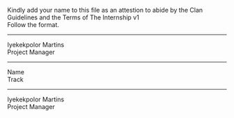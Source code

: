 Kindly add your name to this file as an attestion to abide by the Clan Guidelines and the Terms of The Internship v1
<br/> Follow the format.<br/> 
___
Iyekekpolor Martins <br/>
Project Manager
___
Name <br/>
Track
___
Iyekekpolor Martins <br/>
Project Manager
